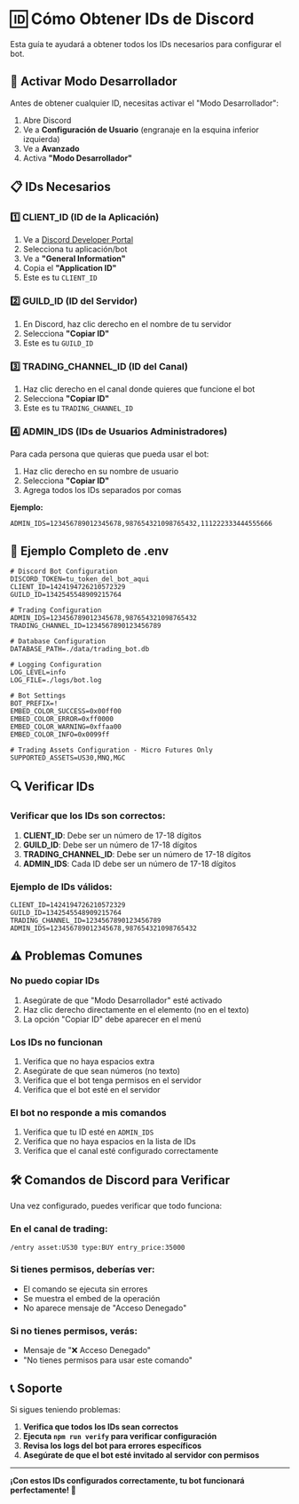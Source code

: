 # 🆔 Cómo Obtener IDs de Discord

Esta guía te ayudará a obtener todos los IDs necesarios para configurar el bot.

## 🔧 Activar Modo Desarrollador

Antes de obtener cualquier ID, necesitas activar el "Modo Desarrollador":

1. Abre Discord
2. Ve a **Configuración de Usuario** (engranaje en la esquina inferior izquierda)
3. Ve a **Avanzado**
4. Activa **"Modo Desarrollador"**

## 📋 IDs Necesarios

### 1️⃣ CLIENT_ID (ID de la Aplicación)

1. Ve a [Discord Developer Portal](https://discord.com/developers/applications)
2. Selecciona tu aplicación/bot
3. Ve a **"General Information"**
4. Copia el **"Application ID"**
5. Este es tu `CLIENT_ID`

### 2️⃣ GUILD_ID (ID del Servidor)

1. En Discord, haz clic derecho en el nombre de tu servidor
2. Selecciona **"Copiar ID"**
3. Este es tu `GUILD_ID`

### 3️⃣ TRADING_CHANNEL_ID (ID del Canal)

1. Haz clic derecho en el canal donde quieres que funcione el bot
2. Selecciona **"Copiar ID"**
3. Este es tu `TRADING_CHANNEL_ID`

### 4️⃣ ADMIN_IDS (IDs de Usuarios Administradores)

Para cada persona que quieras que pueda usar el bot:

1. Haz clic derecho en su nombre de usuario
2. Selecciona **"Copiar ID"**
3. Agrega todos los IDs separados por comas

**Ejemplo:**
```env
ADMIN_IDS=123456789012345678,987654321098765432,111222333444555666
```

## 📝 Ejemplo Completo de .env

```env
# Discord Bot Configuration
DISCORD_TOKEN=tu_token_del_bot_aqui
CLIENT_ID=1424194726210572329
GUILD_ID=1342545548909215764

# Trading Configuration
ADMIN_IDS=123456789012345678,987654321098765432
TRADING_CHANNEL_ID=1234567890123456789

# Database Configuration
DATABASE_PATH=./data/trading_bot.db

# Logging Configuration
LOG_LEVEL=info
LOG_FILE=./logs/bot.log

# Bot Settings
BOT_PREFIX=!
EMBED_COLOR_SUCCESS=0x00ff00
EMBED_COLOR_ERROR=0xff0000
EMBED_COLOR_WARNING=0xffaa00
EMBED_COLOR_INFO=0x0099ff

# Trading Assets Configuration - Micro Futures Only
SUPPORTED_ASSETS=US30,MNQ,MGC
```

## 🔍 Verificar IDs

### Verificar que los IDs son correctos:

1. **CLIENT_ID**: Debe ser un número de 17-18 dígitos
2. **GUILD_ID**: Debe ser un número de 17-18 dígitos
3. **TRADING_CHANNEL_ID**: Debe ser un número de 17-18 dígitos
4. **ADMIN_IDS**: Cada ID debe ser un número de 17-18 dígitos

### Ejemplo de IDs válidos:
```
CLIENT_ID=1424194726210572329
GUILD_ID=1342545548909215764
TRADING_CHANNEL_ID=1234567890123456789
ADMIN_IDS=123456789012345678,987654321098765432
```

## ⚠️ Problemas Comunes

### No puedo copiar IDs
1. Asegúrate de que "Modo Desarrollador" esté activado
2. Haz clic derecho directamente en el elemento (no en el texto)
3. La opción "Copiar ID" debe aparecer en el menú

### Los IDs no funcionan
1. Verifica que no haya espacios extra
2. Asegúrate de que sean números (no texto)
3. Verifica que el bot tenga permisos en el servidor
4. Verifica que el bot esté en el servidor

### El bot no responde a mis comandos
1. Verifica que tu ID esté en `ADMIN_IDS`
2. Verifica que no haya espacios en la lista de IDs
3. Verifica que el canal esté configurado correctamente

## 🛠️ Comandos de Discord para Verificar

Una vez configurado, puedes verificar que todo funciona:

### En el canal de trading:
```
/entry asset:US30 type:BUY entry_price:35000
```

### Si tienes permisos, deberías ver:
- El comando se ejecuta sin errores
- Se muestra el embed de la operación
- No aparece mensaje de "Acceso Denegado"

### Si no tienes permisos, verás:
- Mensaje de "❌ Acceso Denegado"
- "No tienes permisos para usar este comando"

## 📞 Soporte

Si sigues teniendo problemas:

1. **Verifica que todos los IDs sean correctos**
2. **Ejecuta `npm run verify` para verificar configuración**
3. **Revisa los logs del bot para errores específicos**
4. **Asegúrate de que el bot esté invitado al servidor con permisos**

---

**¡Con estos IDs configurados correctamente, tu bot funcionará perfectamente! 🚀**

